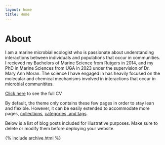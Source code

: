 ```yaml
---
layout: home
title: Home
---
```


# About

I am a marine microbial ecologist who is passionate about understanding interactions between individuals and populations that occur in communities. I recieved my Bachelors of Marine Science from Rutgers in 2014, and my PhD in Marine Sciences from UGA in 2023 under the supervision of Dr. Mary Ann Moran. The science I have engaged in has heavily focused on the molecular and chemical mechanisms involved in interactions that occur in microbial communitites.

[Click here](/cv.pdf) to see the full CV


By default, the theme only contains these few pages in order to stay lean and flexible. However, it can be easily extended to accommodate more pages, [collections](https://jekyllrb.com/docs/collections/), [categories, and tags](https://jekyllrb.com/docs/posts/#tags-and-categories).

Below is a list of blog posts included for illustrative purposes. Make sure to delete or modify them before deploying your website.

{% include archive.html %}
